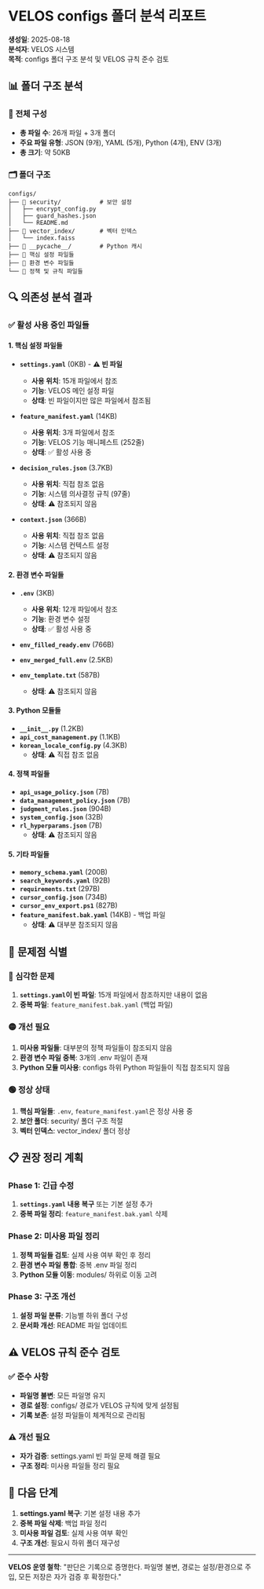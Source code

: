 # VELOS configs 폴더 분석 리포트

**생성일**: 2025-08-18  
**분석자**: VELOS 시스템  
**목적**: configs 폴더 구조 분석 및 VELOS 규칙 준수 검토

## 📊 **폴더 구조 분석**

### 📁 **전체 구성**
- **총 파일 수**: 26개 파일 + 3개 폴더
- **주요 파일 유형**: JSON (9개), YAML (5개), Python (4개), ENV (3개)
- **총 크기**: 약 50KB

### 🗂️ **폴더 구조**
```
configs/
├── 📁 security/           # 보안 설정
│   ├── encrypt_config.py
│   ├── guard_hashes.json
│   └── README.md
├── 📁 vector_index/       # 벡터 인덱스
│   └── index.faiss
├── 📁 __pycache__/        # Python 캐시
├── 📄 핵심 설정 파일들
├── 📄 환경 변수 파일들
└── 📄 정책 및 규칙 파일들
```

## 🔍 **의존성 분석 결과**

### ✅ **활성 사용 중인 파일들**

#### 1. **핵심 설정 파일들**
- **`settings.yaml`** (0KB) - **⚠️ 빈 파일**
  - **사용 위치**: 15개 파일에서 참조
  - **기능**: VELOS 메인 설정 파일
  - **상태**: 빈 파일이지만 많은 파일에서 참조됨

- **`feature_manifest.yaml`** (14KB)
  - **사용 위치**: 3개 파일에서 참조
  - **기능**: VELOS 기능 매니페스트 (252줄)
  - **상태**: ✅ 활성 사용 중

- **`decision_rules.json`** (3.7KB)
  - **사용 위치**: 직접 참조 없음
  - **기능**: 시스템 의사결정 규칙 (97줄)
  - **상태**: ⚠️ 참조되지 않음

- **`context.json`** (366B)
  - **사용 위치**: 직접 참조 없음
  - **기능**: 시스템 컨텍스트 설정
  - **상태**: ⚠️ 참조되지 않음

#### 2. **환경 변수 파일들**
- **`.env`** (3KB)
  - **사용 위치**: 12개 파일에서 참조
  - **기능**: 환경 변수 설정
  - **상태**: ✅ 활성 사용 중

- **`env_filled_ready.env`** (766B)
- **`env_merged_full.env`** (2.5KB)
- **`env_template.txt`** (587B)
  - **상태**: ⚠️ 참조되지 않음

#### 3. **Python 모듈들**
- **`__init__.py`** (1.2KB)
- **`api_cost_management.py`** (1.1KB)
- **`korean_locale_config.py`** (4.3KB)
  - **상태**: ⚠️ 직접 참조 없음

#### 4. **정책 파일들**
- **`api_usage_policy.json`** (7B)
- **`data_management_policy.json`** (7B)
- **`judgment_rules.json`** (904B)
- **`system_config.json`** (32B)
- **`rl_hyperparams.json`** (7B)
  - **상태**: ⚠️ 참조되지 않음

#### 5. **기타 파일들**
- **`memory_schema.yaml`** (200B)
- **`search_keywords.yaml`** (92B)
- **`requirements.txt`** (297B)
- **`cursor_config.json`** (734B)
- **`cursor_env_export.ps1`** (827B)
- **`feature_manifest.bak.yaml`** (14KB) - 백업 파일
  - **상태**: ⚠️ 대부분 참조되지 않음

## 🎯 **문제점 식별**

### 🔴 **심각한 문제**
1. **`settings.yaml`이 빈 파일**: 15개 파일에서 참조하지만 내용이 없음
2. **중복 파일**: `feature_manifest.bak.yaml` (백업 파일)

### 🟡 **개선 필요**
1. **미사용 파일들**: 대부분의 정책 파일들이 참조되지 않음
2. **환경 변수 파일 중복**: 3개의 .env 파일이 존재
3. **Python 모듈 미사용**: configs 하위 Python 파일들이 직접 참조되지 않음

### 🟢 **정상 상태**
1. **핵심 파일들**: `.env`, `feature_manifest.yaml`은 정상 사용 중
2. **보안 폴더**: security/ 폴더 구조 적절
3. **벡터 인덱스**: vector_index/ 폴더 정상

## 📋 **권장 정리 계획**

### Phase 1: 긴급 수정
1. **`settings.yaml` 내용 복구** 또는 기본 설정 추가
2. **중복 파일 정리**: `feature_manifest.bak.yaml` 삭제

### Phase 2: 미사용 파일 정리
1. **정책 파일들 검토**: 실제 사용 여부 확인 후 정리
2. **환경 변수 파일 통합**: 중복 .env 파일 정리
3. **Python 모듈 이동**: modules/ 하위로 이동 고려

### Phase 3: 구조 개선
1. **설정 파일 분류**: 기능별 하위 폴더 구성
2. **문서화 개선**: README 파일 업데이트

## ⚠️ **VELOS 규칙 준수 검토**

### ✅ **준수 사항**
- **파일명 불변**: 모든 파일명 유지
- **경로 설정**: configs/ 경로가 VELOS 규칙에 맞게 설정됨
- **기록 보존**: 설정 파일들이 체계적으로 관리됨

### ⚠️ **개선 필요**
- **자가 검증**: settings.yaml 빈 파일 문제 해결 필요
- **구조 정리**: 미사용 파일들 정리 필요

## 🚀 **다음 단계**

1. **settings.yaml 복구**: 기본 설정 내용 추가
2. **중복 파일 삭제**: 백업 파일 정리
3. **미사용 파일 검토**: 실제 사용 여부 확인
4. **구조 개선**: 필요시 하위 폴더 재구성

---
**VELOS 운영 철학**: "판단은 기록으로 증명한다. 파일명 불변, 경로는 설정/환경으로 주입, 모든 저장은 자가 검증 후 확정한다."









